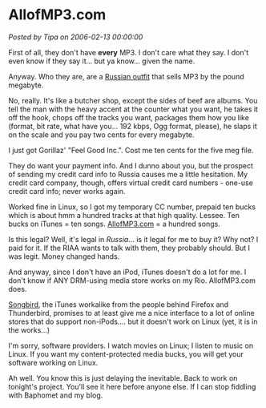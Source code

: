 # AllofMP3.com

*Posted by Tipa on 2006-02-13 00:00:00*

First of all, they don't have **every** MP3. I don't care what they say. I don't even know if they say it... but ya know... given the name.

Anyway. Who they are, are a [Russian outfit](http://allofmp3.com) that sells MP3 by the pound megabyte.

No, really. It's like a butcher shop, except the sides of beef are albums. You tell the man with the heavy accent at the counter what you want, he takes it off the hook, chops off the tracks you want, packages them how you like (format, bit rate, what have you... 192 kbps, Ogg format, please), he slaps it on the scale and you pay two cents for every megabyte.

I just got Gorillaz' "Feel Good Inc.". Cost me ten cents for the five meg file.

They do want your payment info. And I dunno about you, but the prospect of sending my credit card info to Russia causes me a little hesitation. My credit card company, though, offers virtual credit card numbers - one-use credit card info; never works again.

Worked fine in Linux, so I got my temporary CC number, prepaid ten bucks which is about hmm a hundred tracks at that high quality. Lessee. Ten bucks on iTunes = ten songs. [AllofMP3.com](http://allofmp3.com) = a hundred songs.

Is this legal? Well, it's legal in *Russia*... is it legal for me to buy it? Why not? I paid for it. If the RIAA wants to talk with them, they probably should. But I was legit. Money changed hands.

And anyway, since I don't have an iPod, iTunes doesn't do a lot for me. I don't know if ANY DRM-using media store works on my Rio. AllofMP3.com does.

[Songbird](http://www.songbirdnest.com/), the iTunes workalike from the people behind Firefox and Thunderbird, promises to at least give me a nice interface to a lot of online stores that do support non-iPods.... but it doesn't work on Linux (yet, it is in the works...)

I'm sorry, software providers. I watch movies on Linux; I listen to music on Linux. If you want my content-protected media bucks, you will get your software working on Linux.

Ah well. You know this is just delaying the inevitable. Back to work on tonight's project. You'll see it here before anyone else. If I can stop fiddling with Baphomet and my blog.
